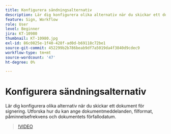 ```yaml
---
title: Konfigurera sändningsalternativ
description: Lär dig konfigurera olika alternativ när du skickar ett dokument för signering
feature: Sign, Workflow
role: User
level: Beginner
jira: KT-10980
thumbnail: KT-10980.jpg
exl-id: 86c0825e-1f40-428f-ad0d-b69118c72be1
source-git-commit: 452299b2b786beab9df7a5019da4f3840d9cdec9
workflow-type: tm+mt
source-wordcount: '47'
ht-degree: 0%

---
```


# Konfigurera sändningsalternativ

Lär dig konfigurera olika alternativ när du skickar ett dokument för signering. Utforska hur du kan ange dokumentmeddelanden, filformat, påminnelsefrekvens och dokumentets förfallodatum.

>[!VIDEO](https://video.tv.adobe.com/v/346675?quality=12&learn=on&hidetitle=true)
